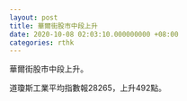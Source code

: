 ```yaml
---
layout: post
title: 華爾街股市中段上升
date: 2020-10-08 02:03:10.000000000 +08:00
categories: rthk
---
```


華爾街股市中段上升。

道瓊斯工業平均指數報28265，上升492點。
